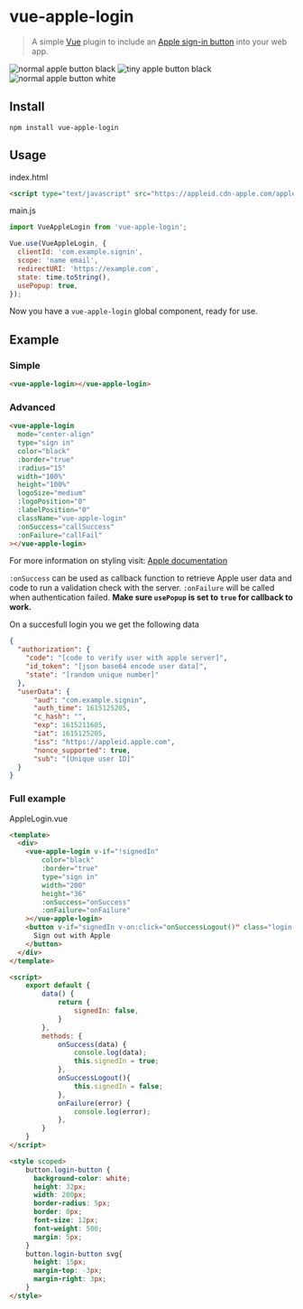 # vue-apple-login
> A simple [Vue](https://vuejs.org) plugin to include an [Apple sign-in button](https://developer.apple.com/documentation/signinwithapplejs) into your web app.

![normal apple button black](images/apple-id-sign-in-with.png)
![tiny apple button black](images/white-logo-masked-rounded-rect.png)
![normal apple button white](images/apple-id-white.png)

## Install
```
npm install vue-apple-login
```

## Usage

index.html
``` html
<script type="text/javascript" src="https://appleid.cdn-apple.com/appleauth/static/jsapi/appleid/1/en_US/appleid.auth.js"></script>
```

main.js
``` js
import VueAppleLogin from 'vue-apple-login';

Vue.use(VueAppleLogin, {
  clientId: 'com.example.signin',
  scope: 'name email',
  redirectURI: 'https://example.com',
  state: time.toString(),
  usePopup: true,
});
```
Now you have a `vue-apple-login` global component, ready for use.

## Example
### Simple
``` html
<vue-apple-login></vue-apple-login>
```

### Advanced
``` html
<vue-apple-login
  mode="center-align"
  type="sign in"
  color="black"
  :border="true"
  :radius="15"
  width="100%"
  height="100%"
  logoSize="medium"
  :logoPosition="0"
  :labelPosition="0"
  className="vue-apple-login"
  :onSuccess="callSuccess"
  :onFailure="callFail"
></vue-apple-login>
```
For more information on styling visit: [Apple documentation](https://developer.apple.com/documentation/sign_in_with_apple/sign_in_with_apple_js/displaying_sign_in_with_apple_buttons)

`:onSuccess` can be used as callback function to retrieve Apple user data and code to run a 
validation check with the server.
`:onFailure` will be called when authentication failed.
**Make sure `usePopup` is set to `true` for callback to work.**

On a succesfull login you we get the following data
```json
{
  "authorization": {
    "code": "[code to verify user with apple server]",
    "id_token": "[json base64 encode user data]",
    "state": "[random unique number]"
  },
  "userData": {
      "aud": "com.example.signin", 
      "auth_time": 1615125205, 
      "c_hash": "",
      "exp": 1615211605,
      "iat": 1615125205,
      "iss": "https://appleid.apple.com",
      "nonce_supported": true,
      "sub": "[Unique user ID]"
  }
}
```

### Full example
AppleLogin.vue
``` html
<template>
  <div>
    <vue-apple-login v-if="!signedIn"
        color="black"
        :border="true"
        type="sign in"
        width="200"
        height="36"
        :onSuccess="onSuccess"
        :onFailure="onFailure"
    ></vue-apple-login>
    <button v-if="signedIn v-on:click="onSuccessLogout()" class="login-button">
      Sign out with Apple
    </button>
  </div>
</template>

<script>
    export default {
        data() {
            return {
                signedIn: false,
            }
        },
        methods: {
            onSuccess(data) {
                console.log(data);
                this.signedIn = true;
            },
            onSuccessLogout(){
                this.signedIn = false;
            },
            onFailure(error) {
                console.log(error);
            },
        }
    }
</script>

<style scoped>
    button.login-button {
      background-color: white;
      height: 32px;
      width: 200px;
      border-radius: 5px;
      border: 0px;
      font-size: 12px;
      font-weight: 500;
      margin: 5px;
    }
    button.login-button svg{
      height: 15px;
      margin-top: -3px;
      margin-right: 3px;
    }
</style>
```




